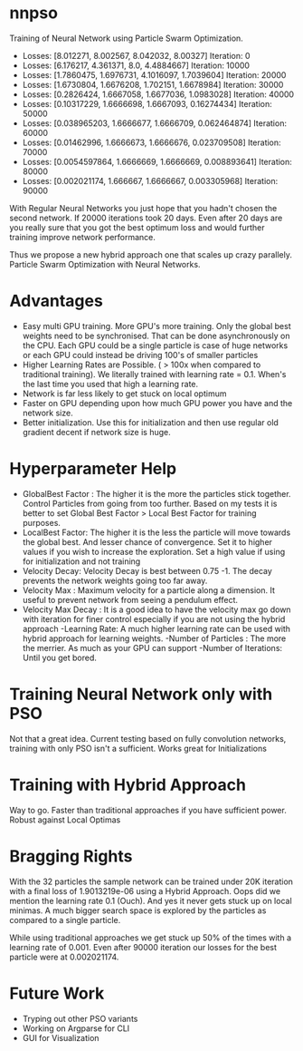 # nnpso
Training of Neural Network using Particle Swarm Optimization.

- Losses: [8.012271, 8.002567, 8.042032, 8.00327] Iteration: 0
- Losses: [6.176217, 4.361371, 8.0, 4.4884667] Iteration: 10000
- Losses: [1.7860475, 1.6976731, 4.1016097, 1.7039604] Iteration: 20000
- Losses: [1.6730804, 1.6676208, 1.702151, 1.6678984] Iteration: 30000
- Losses: [0.2826424, 1.6667058, 1.6677036, 1.0983028] Iteration: 40000
- Losses: [0.10317229, 1.6666698, 1.6667093, 0.16274434] Iteration: 50000
- Losses: [0.038965203, 1.6666677, 1.6666709, 0.062464874] Iteration: 60000
- Losses: [0.01462996, 1.6666673, 1.6666676, 0.023709508] Iteration: 70000
- Losses: [0.0054597864, 1.6666669, 1.6666669, 0.008893641] Iteration: 80000
- Losses: [0.002021174, 1.666667, 1.6666667, 0.003305968] Iteration: 90000

With Regular Neural Networks you just hope that you hadn't chosen the second network. If 20000 iterations took 20 days. Even after 20 days are you really sure that you got the best optimum loss and would further training improve network performance.

Thus we propose a new hybrid approach one that scales up crazy parallely. Particle Swarm Optimization with Neural Networks.

# Advantages
- Easy multi GPU training. More GPU's more training. Only the global best weights need to be synchronised. That can be done asynchronously on the CPU. Each GPU could be a single particle is case of huge networks or each GPU could instead be driving 100's of smaller particles
- Higher Learning Rates are Possible. ( > 100x when compared to traditional training). We literally trained with learning rate = 0.1. When's the last time you used that high a learning rate.
- Network is far less likely to get stuck on local optimum
- Faster on GPU depending upon how much GPU power you have and the network size.
- Better initialization. Use this for initialization and then use regular old gradient decent if network size is huge.

# Hyperparameter Help

 - GlobalBest Factor : The higher it is the more the particles stick together. Control Particles from going from too further. Based on my tests it is better to set Global Best Factor > Local Best Factor for  training purposes.
 - LocalBest Factor: The higher it is the less the particle will move towards the global best. And lesser chance of convergence. Set it to higher values if you wish to increase the exploration. Set a high value if using for initialization and not training
 - Velocity Decay: Velocity Decay is best between 0.75 -1. The decay prevents the network weights going too far away.
 - Velocity Max : Maximum velocity for a particle along a dimension. It useful to prevent network from seeing a pendulum effect.
 - Velocity Max Decay : It is a good idea to have the velocity max go down with iteration for finer control especially if you are not using the hybrid approach
 -Learning Rate: A much higher learning rate can be used with hybrid approach for learning weights.
 -Number of Particles : The more the merrier. As much as your GPU can support
 -Number of Iterations: Until you get bored.

# Training Neural Network only with PSO
Not that a great idea. Current testing based on fully convolution networks, training with only PSO isn't a sufficient. Works great for Initializations

# Training with Hybrid Approach
Way to go. Faster than traditional approaches if you have sufficient power.
Robust against Local Optimas

# Bragging Rights

With the 32 particles the sample network can be trained under 20K iteration with a final loss of 1.9013219e-06 using a Hybrid Approach. Oops did we mention the learning rate 0.1 (Ouch). And yes it never gets stuck up on local minimas. A much bigger search space is explored by the particles as compared to a single particle.

While using traditional approaches we get stuck up 50% of the times with a learning rate of 0.001. Even after 90000 iteration our losses for the best particle were at 0.002021174.





# Future Work
 - Tryping out other PSO variants
 - Working on Argparse for CLI
 - GUI for Visualization

